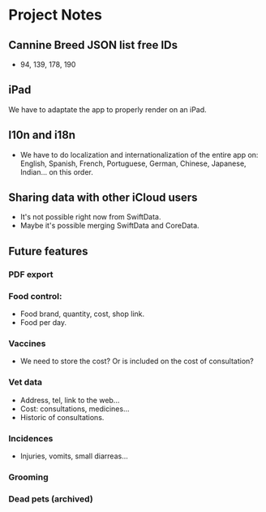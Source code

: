 # Project Notes


## Cannine Breed JSON list free IDs
- 94, 139, 178, 190


## iPad
We have to adaptate the app to properly render on an iPad.


## l10n and i18n
- We have to do localization and internationalization of the entire app on: English, Spanish, French, Portuguese, German, Chinese, Japanese, Indian... on this order.


## Sharing data with other iCloud users
- It's not possible right now from SwiftData.
- Maybe it's possible merging SwiftData and CoreData.


## Future features
### PDF export

### Food control:
- Food brand, quantity, cost, shop link.
- Food per day.

### Vaccines
- We need to store the cost? Or is included on the cost of consultation?

### Vet data
- Address, tel, link to the web...
- Cost: consultations, medicines...
- Historic of consultations.

### Incidences
- Injuries, vomits, small diarreas...

### Grooming

### Dead pets (archived)

